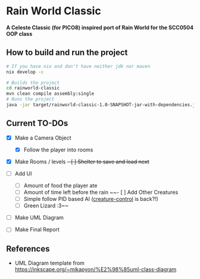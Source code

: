 # Rain World Classic
**A Celeste Classic (for PICO8) inspired port of Rain World for the SCC0504 OOP class**

## How to build and run the project

```bash
# If you have nix and don't have neither jdk nor maven
nix develop -c

# Builds the project
cd rainworld-classic
mvn clean compile assembly:single
# Runs the project
java -jar target/rainworld-classic-1.0-SNAPSHOT-jar-with-dependencies.jar
```
## Current TO-DOs

- [x] Make a Camera Object 
    - [x] Follow the player into rooms
- [x] Make Rooms / levels
    ~~- [ ] Shelter to save and load next~~
- [ ] Add UI 
    - [ ] Amount of food the player ate
    - [ ] Amount of time left before the rain
~~- [ ] Add Other Creatures
    - [ ] Simple follow PID based AI ([creature-control](https://github.com/loco-choco/creature-control) is back?!)
    - [ ] Green Lizard :3~~
- [ ] Make UML Diagram 
- [ ] Make Final Report


## References

- UML Diagram template from https://inkscape.org/~mikapyon/%E2%98%85uml-class-diagram
